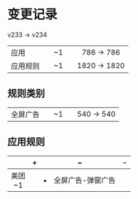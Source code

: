 # 变更记录

v233 -> v234

||||||
|-|:-:|:-:|:-:|:-:|
|应用||~1||786 -> 786|
|应用规则||~1||1820 -> 1820|

## 规则类别

||||||
|-|:-:|:-:|:-:|:-:|
|全屏广告||~1||540 -> 540|

## 应用规则

||+|~|-|
|:-:|-|-|-|
|美团<br>~1||<li>全屏广告-弹窗广告||
